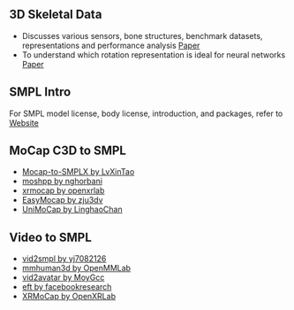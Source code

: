## 3D Skeletal Data
- Discusses various sensors, bone structures, benchmark datasets, representations and performance analysis [Paper](https://www.sciencedirect.com/science/article/pii/S1077314217300279)
- To understand which rotation representation is ideal for neural networks [Paper](https://openaccess.thecvf.com/content_CVPR_2019/papers/Zhou_On_the_Continuity_of_Rotation_Representations_in_Neural_Networks_CVPR_2019_paper.pdf)

## SMPL Intro
For SMPL model license, body license, introduction, and packages, refer to [Website](https://smpl.is.tue.mpg.de/)

## MoCap C3D to SMPL
- [Mocap-to-SMPLX by LvXinTao](https://github.com/LvXinTao/Mocap-to-SMPLX)
- [moshpp by nghorbani](https://github.com/nghorbani/moshpp)
- [xrmocap by openxrlab](https://github.com/openxrlab/xrmocap)
- [EasyMocap by zju3dv](https://github.com/zju3dv/EasyMocap)
- [UniMoCap by LinghaoChan](https://github.com/LinghaoChan/UniMoCap)

## Video to SMPL
- [vid2smpl by yj7082126](https://github.com/yj7082126/vid2smpl?utm_source=chatgpt.com)
- [mmhuman3d by OpenMMLab](https://mmhuman3d.readthedocs.io/en/latest/getting_started.html?utm_source=chatgpt.com)
- [vid2avatar by MoyGcc](https://github.com/MoyGcc/vid2avatar?utm_source=chatgpt.com)
- [eft by facebookresearch](https://github.com/facebookresearch/eft/blob/main/README_bodymocap.md?utm_source=chatgpt.com)
- [XRMoCap by OpenXRLab](https://xrmocap.readthedocs.io/en/latest/getting_started.html?utm_source=chatgpt.com)
  
